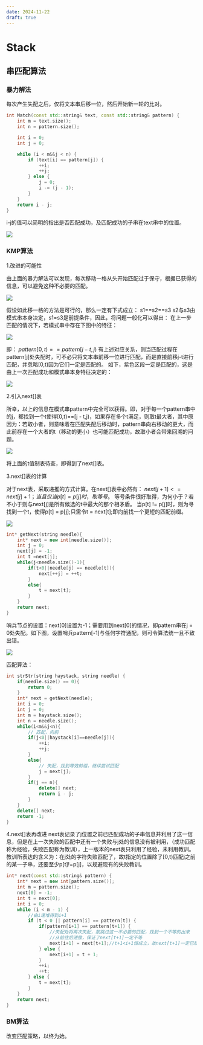 ```yaml
---
date: 2024-11-22
draft: true
---
```


# Stack

<!-- more -->

## 串匹配算法
### 暴力解法
每次产生失配之后，仅将文本串后移一位，然后开始新一轮的比对。

```cpp
int Match(const std::string& text, const std::string& pattern) {
	int m = text.size();
	int n = pattern.size();

	int i = 0;
	int j = 0;

	while (i < m&&j < n) {
		if (text[i] == pattern[j]) {
			++i;
			++j;
		} else {
			j = 0;
			i -= (j - 1);
		}
	}
	return i - j;
}
```

i-j的值可以简明的指出是否匹配成功，及匹配成功的子串在text串中的位置。

![](./images/strStr_0.png)

### KMP算法

1.改进的可能性

由上面的暴力解法可以发现，每次移动一格从头开始匹配过于保守，根据已获得的信息，可以避免这种不必要的匹配。

![](./images/strStr_1.png)

假设如此移一格的方法是可行的，那么一定有下式成立：
s1==s2==s3
s2与s3由模式串本身决定，s1=s3是前提条件，因此，将问题一般化可以得出：
在上一步匹配的情况下，若模式串中存在下图中的特征：

![](./images/strStr_2.png)

即：
        $pattern[0,t)==pattern[j- t,j)$
有上述对应关系，则当匹配过程在pattern[j]处失配时，可不必只将文本串前移一位进行匹配，而是直接前移j-t进行匹配，并忽略[0,t)因为它们一定是匹配的。
如下，紫色区段一定是匹配的，这是由上一次匹配成功和模式串本身特征决定的：

![](./images/strStr_3.png)

2.引入next[]表

所幸，以上的信息在模式串pattern中完全可以获得。即，对于每一个pattern串中的j，都找到一个t使得[0,t)==[j - t,j)，如果存在多个t满足，则取t最大者，其中原因为：若取小者，则意味着在匹配失配后移动时，pattern串向右移动的更大，而此前存在一个大者的t（移动的更小）也可能匹配成功，故取小者会带来回溯的问题。

![](./images/strStr_4.png)

将上面的t值制表待查，即得到了next[]表。

3.next[]表的计算

对于next表，采取递推的方式计算。在next[]表中必然有：
$next[j+1]<=next[j]+1；  当且仅当p[t] = p[j]时，取等号。$
等号条件很好取得，为何小于？若不小于则与next[j]是所有候选的t中最大的那个相矛盾。
当p[t] != p[j]时，则为寻找到一个t，使得p[t] = p[j];只需令t = next[t];即向前找一个更短的匹配前缀。

![](./images/strStr_5.png)

```cpp
int* getNext(string needle){
    int* next = new int[needle.size()];
    int j = 0;
    next[j] = -1;
    int t =next[j];
    while(j<needle.size()-1){
        if(t<0||needle[j] == needle[t]){
            next[++j] = ++t;
        }
        else{
            t = next[t];
        }
    }
    return next;
}
```

哨兵节点的设置：next[0]设置为-1；需要用到next[0]的情况，即pattern串在j = 0处失配。如下图，设置哨兵pattern[-1]与任何字符通配，则可令算法统一且不致出错。

![](./images/strStr_6.png)

匹配算法：
```cpp
int strStr(string haystack, string needle) {
    if(needle.size() == 0){
        return 0;
    }
    int* next = getNext(needle);
    int i = 0;
    int j = 0;
    int m = haystack.size();
    int n = needle.size();
    while(i<m&&j<n){
        // 匹配，向前
        if(j<0||haystack[i]==needle[j]){
            ++i;
            ++j;
        }
        else{
            // 失配，找到等效前缀，继续尝试匹配
            j = next[j];
        }
        if(j == n){
            delete[] next;
            return i - j;
        }
    }
    delete[] next;
    return -1;
}
```

4.next[]表再改进
next表记录了j位置之前已匹配成功的子串信息并利用了这一信息，但是在上一次失败的匹配中还有一个失败与j处的信息没有被利用，（成功匹配称为经验，失败匹配称为教训），上一版本的next表只利用了经验，未利用教训。教训所表达的含义为：在j处的字符失败匹配了，故t指定的位置除了[0,t)匹配j之前的某一子串，还要至少p[t]!=p[j]，以规避现有的失败教训。

```cpp
int* next(const std::string& pattern) {
	int* next = new int[pattern.size()];
	int m = pattern.size();
	next[0] = -1;
	int t = next[0];
	int i = 0;
	while (i < m - 1) {
        //由i递堆得到i+1
		if (t < 0 || pattern[i] == pattern[t]) {
			if(pattern[i+1] == pattern[t+1]) {
				//失配处将再次失配，故跳过这一不必要的匹配，找到一个不等的出来
				//从前往后递推，保证了next[t+1]一定不等
				next[i+1] = next[t+1];//t+1<i+1恒成立，故next[t+1]一定已赋值
			} else {
				next[i+1] = t + 1;
			}
			++i;
			++t;
		} else {
			t = next[t];
		}
	}
	return next;
}
```

### BM算法

改变匹配策略，以终为始。